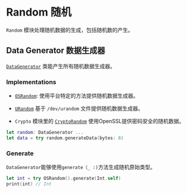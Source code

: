 # Random 随机

`Random` 模块处理随机数据的生成，包括随机数的产生。

## Data Generator 数据生成器

[`DataGenerator`]() 类能产生所有随机数据生成器。

### Implementations

- [`OSRandom`](https://api.vapor.codes/crypto/latest/Random/Classes/OSRandom.html): 使用平台特定的方法提供随机数据生成器。


- [`URandom`](https://api.vapor.codes/crypto/latest/Random/Classes/URandom.html) 基于 `/dev/urandom` 文件提供随机数据生成器。


- `Crypto` 模块里的  [`CryptoRandom`](https://api.vapor.codes/crypto/latest/Crypto/Classes/CryptoRandom.html) 使用OpenSSL提供密码安全的随机数据。


```swift
let random: DataGenerator ...
let data = try random.generateData(bytes: 8)
```

### Generate

`DataGenerator`能够使用`generate（_ :)`方法生成随机原始类型。

```swift
let int = try OSRandom().generate(Int.self)
print(int) // Int
```